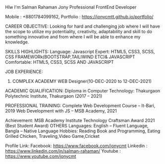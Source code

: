 Hlw I'm Salman Rahaman Jony
Professional FrontEnd Developer


Mobile : +8801784099162,
Portfolio : https://jonycmtt.github.io/portfolio/

CAREER OBJECTIVE:
Looking for hard and challenging job where I will have the scope to utilize my potentiality,
creativity, adaptability and skill to do something innovative and from where I will be able to
enhance my knowledge.

SKILLS HIGHLIGHTS:
Language: Javascript
Expert: HTML5, CSS3, SCSS, CSS FRAMEWORk(BOOTSTRAP,TAILIWIND ETC)& JAVASCRIPT
Comfortable: HTML5, CSS3, SCSS AND JAVASCRIPT

JOB EXPERIENCE:
1. COMPLEX ACADEMY
WEB Designer(10-DEC-2020 to 12-DEC-2021)

ACADEMIC QUALIFICATION:
Diploma in Computer Technology: Thakurgaon Polytechnic Institute, Thakurgaon (2017 – 2021)

PROFESSIONAL TRAINING:
Complete Web Development Course – It-Bari, 2019
Web Development with JS – MSB Academy, 2021

Achievement: MSB Academy Institute Technology Craftsman Award 2021 (Best Student Award)
OTHERS
Languages: English – Fluent Language, Bangla – Native Language
Hobbies: Reading Book and Programming, Eating Grilled Chicken, Traveling,Video Game,Cricket

Profile Link:
Facebook: https://www.facebook.com/jonycmt
Linkedin : https://www.linkedin.com/in/salman-rahaman/
Youtube : https://www.youtube.com/jonycmt

<!---
jonycmtt/jonycmtt is a ✨ special ✨ repository because its `README.md` (this file) appears on your GitHub profile.
You can click the Preview link to take a look at your changes.
--->
